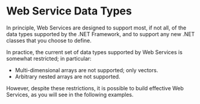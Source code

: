 <h1 class="heading"><span class="name">Web Service Data Types</span></h1>

In principle, Web Services are designed to support most, if not all, of the data types supported by the .NET Framework, and to support any new .NET classes that you choose to define.

In practice, the current set of data types supported by Web Services is somewhat restricted; in particular:

- Multi-dimensional arrays are not supported; only vectors.
- Arbitrary nested arrays are not supported.

However, despite these restrictions, it is possible to build effective Web Services, as you will see in the following examples.
